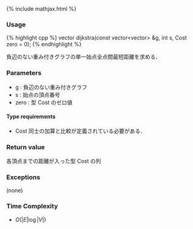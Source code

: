 {% include mathjax.html %}

### Usage

{% highlight cpp %}
vector<Cost> dijkstra(const vector<vector<Edge>> &g, int s, Cost zero = 0);
{% endhighlight %}

負辺のない重み付きグラフの単一始点全点間最短距離を求める．

### Parameters
- g : 負辺のない重み付きグラフ
- s : 始点の頂点番号
- zero : 型 Cost のゼロ値
#### Type requirements
- Cost 同士の加算と比較が定義されている必要がある．

### Return value
各頂点までの距離が入った型 Cost の列

### Exceptions
(none)

### Time Complexity
- $O(|E| \log |V|)$
